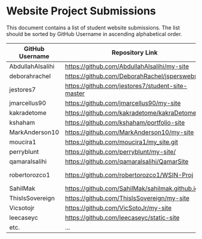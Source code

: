 # Website Project Submissions

This document contains a list of student website submissions. The list should be sorted by GitHub Username in ascending alphabetical order.

**GitHub Username** | **Repository Link** | **Project Link**
--- | --- | ---
AbdullahAlsalihi | https://github.com/AbdullahAlsalihi/my-site | https://abdullahalsalihi.github.io/my-site/
deborahrachel | https://github.com/DeborahRachel/jsperswebsite | https://deborahrachel.github.io/jsperswebsite/
jestores7  | https://github.com/jestores7/student-site-master | https://jestores7.github.io/student-site-master/index.html
jmarcellus90 | https://github.com/jmarcellus90/my-site | http://jmarcellus90.github.io/my-site
kakradetome | https://github.com/kakradetome/kakraDetome | https://kakradetome.github.io/kakraDetome/
kshaham | https://github.com/kshaham/portfolio-site | https://kshaham.github.io/portfolio-site/
MarkAnderson10 | https://github.com/MarkAnderson10/my-site | https://markanderson10.github.io/my-site/
moucira1 | https://github.com/moucira1/my_site.git | https://moucira1.github.io/my_site/
perryblunt| https://github.com/perryblunt/my-site/ | https://perryblunt.github.io/my-site/
qamaralsalihi| https://github.com/qamaralsalihi/QamarSite | https://qamaralsalihi.github.io/QamarSite/index.html
robertorozco1 | https://github.com/robertorozco1/WSIN-Proj | https://robertorozco1.github.io/WSIN-Proj/index.html
SahilMak | https://github.com/SahilMak/sahilmak.github.io | http://www.sahilmak.tech
ThisIsSovereign | https://github.com/ThisIsSovereign/my-site | https://thisissovereign.github.io/my-site/index.html
Vicsotojr | https://github.com/VicSotoJr/my-site | https://vicsotojr.github.io/my-site/
leecaseyc | https://github.com/leecaseyc/static-site | https://leecaseyc.github.io/static-site/index.html
etc. | ... | ...
